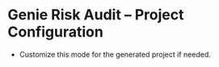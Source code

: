 # Genie Risk Audit – Project Configuration
- Customize this mode for the generated project if needed.
